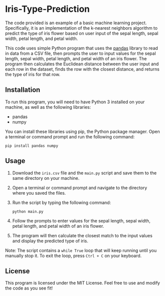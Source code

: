 # Iris-Type-Prediction
The code provided is an example of a basic machine learning project. Specifically, it is an implementation of the k-nearest neighbors algorithm to predict the type of iris flower based on user input of the sepal length, sepal width, petal length, and petal width.

This code uses simple Python program that uses the [pandas](https://pandas.pydata.org/) library to read in data from a CSV file, then prompts the user to input values for the sepal length, sepal width, petal length, and petal width of an iris flower. The program then calculates the Euclidean distance between the user input and each row in the dataset, finds the row with the closest distance, and returns the type of iris for that row.

## Installation

To run this program, you will need to have Python 3 installed on your machine, as well as the following libraries:

- pandas
- numpy

You can install these libraries using pip, the Python package manager. Open a terminal or command prompt and run the following command:

```
pip install pandas numpy
```

## Usage

1. Download the `iris.csv` file and the `main.py` script and save them to the same directory on your machine.

2. Open a terminal or command prompt and navigate to the directory where you saved the files.

3. Run the script by typing the following command:

   ```
   python main.py
   ```

4. Follow the prompts to enter values for the sepal length, sepal width, petal length, and petal width of an iris flower.

5. The program will then calculate the closest match to the input values and display the predicted type of iris.

Note: The script contains a `while True` loop that will keep running until you manually stop it. To exit the loop, press `Ctrl + C` on your keyboard.

## License

This program is licensed under the MIT License. Feel free to use and modify the code as you see fit!
